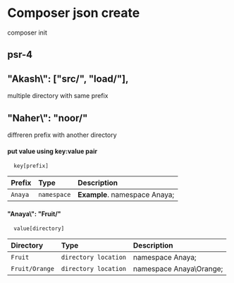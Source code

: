 
# Composer json create

composer init


## psr-4

## "Akash\\": ["src/", "load/"], 
multiple directory with same prefix
## "Naher\\": "noor/"
diffreren prefix with another directory
#### put value using key:value pair

```http
  key[prefix]
```

| Prefix | Type     | Description                |
| :-------- | :------- | :------------------------- |
| `Anaya` | `namespace` | **Example**. namespace Anaya; |

#### "Anaya\\": "Fruit/"

```http
  value[directory]
```

| Directory | Type     | Description                       |
| :-------- | :------- | :-------------------------------- |
| `Fruit`      | `directory location` | namespace Anaya; |
| `Fruit/Orange`| `directory location` | namespace Anaya\Orange; |



